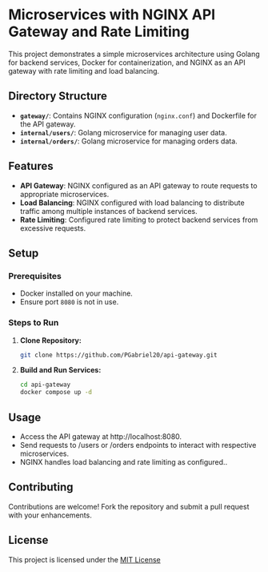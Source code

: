
# Microservices with NGINX API Gateway and Rate Limiting

This project demonstrates a simple microservices architecture using Golang for backend services, Docker for containerization, and NGINX as an API gateway with rate limiting and load balancing.

## Directory Structure

- **`gateway/`**: Contains NGINX configuration (`nginx.conf`) and Dockerfile for the API gateway.
- **`internal/users/`**: Golang microservice for managing user data.
- **`internal/orders/`**: Golang microservice for managing orders data.

## Features

- **API Gateway**: NGINX configured as an API gateway to route requests to appropriate microservices.
- **Load Balancing**: NGINX configured with load balancing to distribute traffic among multiple instances of backend services.
- **Rate Limiting**: Configured rate limiting to protect backend services from excessive requests.

## Setup

### Prerequisites

- Docker installed on your machine.
- Ensure port `8080` is not in use.


### Steps to Run

1. **Clone Repository:**

   ```bash
   git clone https://github.com/PGabriel20/api-gateway.git
   ```
1. **Build and Run Services:**

   ```bash
   cd api-gateway
   docker compose up -d
   ```

## Usage

- Access the API gateway at http://localhost:8080.
- Send requests to /users or /orders endpoints to interact with respective microservices.
- NGINX handles load balancing and rate limiting as configured..
## Contributing

Contributions are welcome! Fork the repository and submit a pull request with your enhancements.


## License

This project is licensed under the [MIT License](https://choosealicense.com/licenses/mit/)


